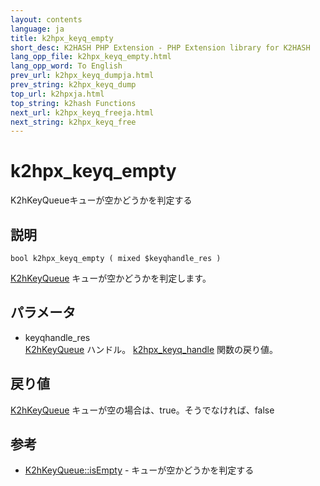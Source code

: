 ```yaml
---
layout: contents
language: ja
title: k2hpx_keyq_empty
short_desc: K2HASH PHP Extension - PHP Extension library for K2HASH
lang_opp_file: k2hpx_keyq_empty.html
lang_opp_word: To English
prev_url: k2hpx_keyq_dumpja.html
prev_string: k2hpx_keyq_dump
top_url: k2hpxja.html
top_string: k2hash Functions
next_url: k2hpx_keyq_freeja.html
next_string: k2hpx_keyq_free
---
```


# k2hpx_keyq_empty
K2hKeyQueueキューが空かどうかを判定する

## 説明

```
bool k2hpx_keyq_empty ( mixed $keyqhandle_res )
```

[K2hKeyQueue](k2hkq_classja.html) キューが空かどうかを判定します。 

## パラメータ
- keyqhandle_res  
[K2hKeyQueue](k2hkq_classja.html) ハンドル。 [k2hpx_keyq_handle](k2hpx_keyq_handleja.html) 関数の戻り値。

## 戻り値
[K2hKeyQueue](k2hkq_classja.html) キューが空の場合は、true。そうでなければ、false 

## 参考
- [K2hKeyQueue::isEmpty](k2hkq_isEmptyja.html) - キューが空かどうかを判定する
